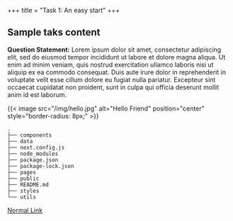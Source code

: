 +++
title = "Task 1: An easy start"
+++


## Sample taks content
**Question Statement:**
Lorem ipsum dolor sit amet, consectetur adipiscing elit, sed do eiusmod tempor incididunt ut labore et dolore magna aliqua. Ut enim ad minim veniam, quis nostrud exercitation ullamco laboris nisi ut aliquip ex ea commodo consequat. Duis aute irure dolor in reprehenderit in voluptate velit esse cillum dolore eu fugiat nulla pariatur. Excepteur sint occaecat cupidatat non proident, sunt in culpa qui officia deserunt mollit anim id est laborum.

{{< image src="/img/hello.jpg" alt="Hello Friend" position="center" style="border-radius: 8px;" >}}

```
.
├── components
├── data
├── next.config.js
├── node_modules
├── package.json
├── package-lock.json
├── pages
├── public
├── README.md
├── styles
└── utils
```
[Normal Link](/blogs/task2)